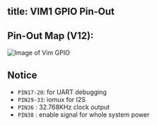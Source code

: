 title: VIM1 GPIO Pin-Out
---

## Pin-Out Map (V12):

![Image of Vim GPIO](/android/images/vim1/vim_pinout.png)


## Notice

* `PIN17-20`: for UART debugging
* `PIN29-33`: iomux for I2S
* `PIN36`   : 32.768KHz clock output
* `PIN38`   : enable signal for whole system power

